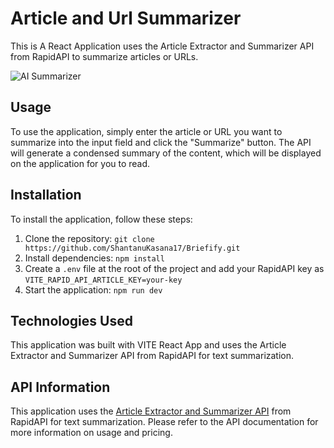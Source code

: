 
# Article and Url Summarizer

This is A React Application uses the Article Extractor and Summarizer API from RapidAPI to summarize articles or URLs.


![AI Summarizer](https://i.ibb.co/89Zqg2q/Screenshot-2023-04-26-at-13-16-47.png)

## Usage

To use the application, simply enter the article or URL you want to summarize into the input field and click the "Summarize" button. The API will generate a condensed summary of the content, which will be displayed on the application for you to read.

## Installation

To install the application, follow these steps:

1. Clone the repository: `git clone https://github.com/ShantanuKasana17/Briefify.git`
2. Install dependencies: `npm install`
3. Create a `.env` file at the root of the project and add your RapidAPI key as `VITE_RAPID_API_ARTICLE_KEY=your-key`
4. Start the application: `npm run dev`

## Technologies Used

This application was built with VITE React App and uses the Article Extractor and Summarizer API from RapidAPI for text summarization.


## API Information

This application uses the [Article Extractor and Summarizer API](https://rapidapi.com/restyler/api/article-extractor-and-summarizer?utm_source=youtube.com%2FJavaScriptMastery&utm_medium=referral&utm_campaign=DevRel) from RapidAPI for text summarization. Please refer to the API documentation for more information on usage and pricing.